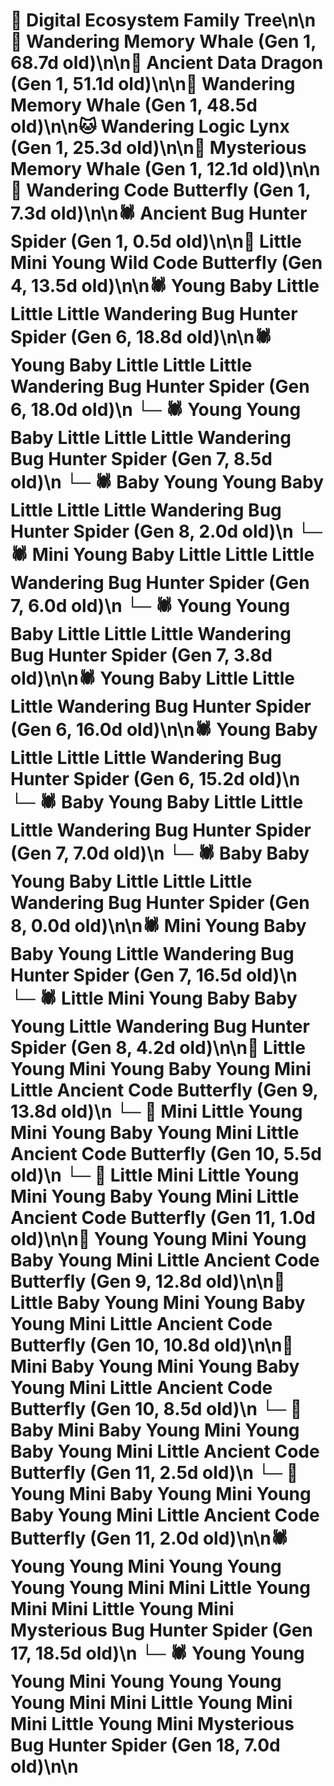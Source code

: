 # 🌳 Digital Ecosystem Family Tree\n\n🐋 Wandering Memory Whale (Gen 1, 68.7d old)\n\n🐉 Ancient Data Dragon (Gen 1, 51.1d old)\n\n🐋 Wandering Memory Whale (Gen 1, 48.5d old)\n\n🐱 Wandering Logic Lynx (Gen 1, 25.3d old)\n\n🐋 Mysterious Memory Whale (Gen 1, 12.1d old)\n\n🦋 Wandering Code Butterfly (Gen 1, 7.3d old)\n\n🕷️ Ancient Bug Hunter Spider (Gen 1, 0.5d old)\n\n🦋 Little Mini Young Wild Code Butterfly (Gen 4, 13.5d old)\n\n🕷️ Young Baby Little Little Little Wandering Bug Hunter Spider (Gen 6, 18.8d old)\n\n🕷️ Young Baby Little Little Little Wandering Bug Hunter Spider (Gen 6, 18.0d old)\n  └─ 🕷️ Young Young Baby Little Little Little Wandering Bug Hunter Spider (Gen 7, 8.5d old)\n    └─ 🕷️ Baby Young Young Baby Little Little Little Wandering Bug Hunter Spider (Gen 8, 2.0d old)\n  └─ 🕷️ Mini Young Baby Little Little Little Wandering Bug Hunter Spider (Gen 7, 6.0d old)\n  └─ 🕷️ Young Young Baby Little Little Little Wandering Bug Hunter Spider (Gen 7, 3.8d old)\n\n🕷️ Young Baby Little Little Little Wandering Bug Hunter Spider (Gen 6, 16.0d old)\n\n🕷️ Young Baby Little Little Little Wandering Bug Hunter Spider (Gen 6, 15.2d old)\n  └─ 🕷️ Baby Young Baby Little Little Little Wandering Bug Hunter Spider (Gen 7, 7.0d old)\n    └─ 🕷️ Baby Baby Young Baby Little Little Little Wandering Bug Hunter Spider (Gen 8, 0.0d old)\n\n🕷️ Mini Young Baby Baby Young Little Wandering Bug Hunter Spider (Gen 7, 16.5d old)\n  └─ 🕷️ Little Mini Young Baby Baby Young Little Wandering Bug Hunter Spider (Gen 8, 4.2d old)\n\n🦋 Little Young Mini Young Baby Young Mini Little Ancient Code Butterfly (Gen 9, 13.8d old)\n  └─ 🦋 Mini Little Young Mini Young Baby Young Mini Little Ancient Code Butterfly (Gen 10, 5.5d old)\n    └─ 🦋 Little Mini Little Young Mini Young Baby Young Mini Little Ancient Code Butterfly (Gen 11, 1.0d old)\n\n🦋 Young Young Mini Young Baby Young Mini Little Ancient Code Butterfly (Gen 9, 12.8d old)\n\n🦋 Little Baby Young Mini Young Baby Young Mini Little Ancient Code Butterfly (Gen 10, 10.8d old)\n\n🦋 Mini Baby Young Mini Young Baby Young Mini Little Ancient Code Butterfly (Gen 10, 8.5d old)\n  └─ 🦋 Baby Mini Baby Young Mini Young Baby Young Mini Little Ancient Code Butterfly (Gen 11, 2.5d old)\n  └─ 🦋 Young Mini Baby Young Mini Young Baby Young Mini Little Ancient Code Butterfly (Gen 11, 2.0d old)\n\n🕷️ Young Young Mini Young Young Young Young Mini Mini Little Young Mini Mini Little Young Mini Mysterious Bug Hunter Spider (Gen 17, 18.5d old)\n  └─ 🕷️ Young Young Young Mini Young Young Young Young Mini Mini Little Young Mini Mini Little Young Mini Mysterious Bug Hunter Spider (Gen 18, 7.0d old)\n\n